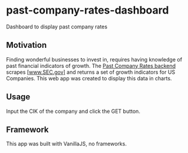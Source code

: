 # past-company-rates-dashboard

Dashboard to display past company rates

## Motivation

Finding wonderful businesses to invest in, requires having knowledge of past financial indicators of growth. The [Past Company Rates backend](https://github.com/FilipposDe/past-company-rates) scrapes [www.SEC.gov] and returns a set of growth indicators for US Companies. This web app was created to display this data in charts.

## Usage

Input the CIK of the company and click the GET button.

## Framework

This app was built with VanillaJS, no frameworks.
